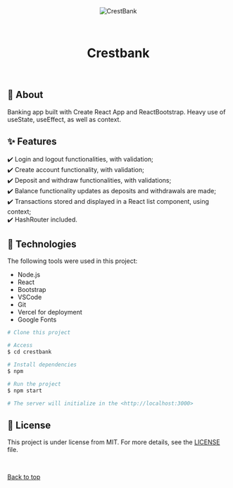 <div align="center" id="top"> 
  <img src="./.github/app.gif" alt="CrestBank" />

&#xa0;

  <!-- <a href="https://badbankamazonws.netlify.app">Demo</a> -->
</div>

<h1 align="center">Crestbank </h1>

<br>

## :dart: About

Banking app built with Create React App and ReactBootstrap. Heavy use of useState, useEffect, as well as context.

## :sparkles: Features

:heavy_check_mark: Login and logout functionalities, with validation;\
:heavy_check_mark: Create account functionality, with validation;\
:heavy_check_mark: Deposit and withdraw functionalities, with validations;\
:heavy_check_mark: Balance functionality updates as deposits and withdrawals are made;\
:heavy_check_mark: Transactions stored and displayed in a React list component, using context;\
:heavy_check_mark: HashRouter included.

## :rocket: Technologies

The following tools were used in this project:

- Node.js
- React
- Bootstrap
- VSCode
- Git
- Vercel for deployment
- Google Fonts

```bash
# Clone this project

# Access
$ cd crestbank

# Install dependencies
$ npm

# Run the project
$ npm start

# The server will initialize in the <http://localhost:3000>
```

## :memo: License

This project is under license from MIT. For more details, see the [LICENSE](LICENSE) file.

&#xa0;

<a href="#top">Back to top</a>
